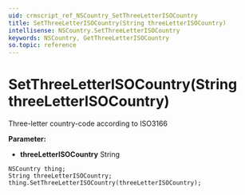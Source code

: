 ```yaml
---
uid: crmscript_ref_NSCountry_SetThreeLetterISOCountry
title: SetThreeLetterISOCountry(String threeLetterISOCountry)
intellisense: NSCountry.SetThreeLetterISOCountry
keywords: NSCountry, GetThreeLetterISOCountry
so.topic: reference
---
```


# SetThreeLetterISOCountry(String threeLetterISOCountry)

Three-letter country-code according to ISO3166 

**Parameter:** 
* **threeLetterISOCountry** String

```crmscript
NSCountry thing;
String threeLetterISOCountry;
thing.SetThreeLetterISOCountry(threeLetterISOCountry);
```

